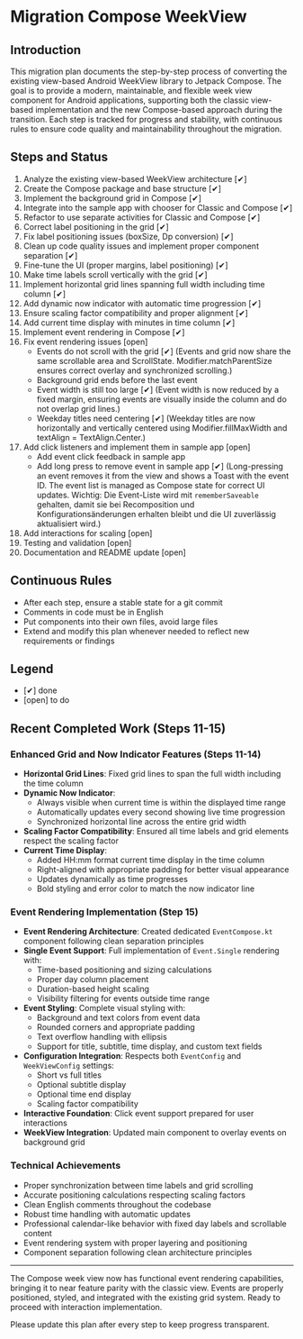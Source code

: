 # Migration Compose WeekView

## Introduction

This migration plan documents the step-by-step process of converting the existing view-based Android
WeekView library to Jetpack Compose. The goal is to provide a modern, maintainable, and flexible
week view component for Android applications, supporting both the classic view-based implementation
and the new Compose-based approach during the transition. Each step is tracked for progress and
stability, with continuous rules to ensure code quality and maintainability throughout the
migration.

## Steps and Status

1. Analyze the existing view-based WeekView architecture [✔]
2. Create the Compose package and base structure [✔]
3. Implement the background grid in Compose [✔]
4. Integrate into the sample app with chooser for Classic and Compose [✔]
5. Refactor to use separate activities for Classic and Compose [✔]
6. Correct label positioning in the grid [✔]
7. Fix label positioning issues (boxSize, Dp conversion) [✔]
8. Clean up code quality issues and implement proper component separation [✔]
9. Fine-tune the UI (proper margins, label positioning) [✔]
10. Make time labels scroll vertically with the grid [✔]
11. Implement horizontal grid lines spanning full width including time column [✔]
12. Add dynamic now indicator with automatic time progression [✔]
13. Ensure scaling factor compatibility and proper alignment [✔]
14. Add current time display with minutes in time column [✔]
15. Implement event rendering in Compose [✔]
16. Fix event rendering issues [open]
    - Events do not scroll with the grid [✔] (Events and grid now share the same scrollable area and ScrollState. Modifier.matchParentSize ensures correct overlay and synchronized scrolling.)
    - Background grid ends before the last event
    - Event width is still too large [✔] (Event width is now reduced by a fixed margin, ensuring events are visually inside the column and do not overlap grid lines.)
    - Weekday titles need centering [✔] (Weekday titles are now horizontally and vertically centered using Modifier.fillMaxWidth and textAlign = TextAlign.Center.)
17. Add click listeners and implement them in sample app [open]
    - Add event click feedback in sample app
    - Add long press to remove event in sample app [✔] (Long-pressing an event removes it from the view and shows a Toast with the event ID. The event list is managed as Compose state for correct UI updates. Wichtig: Die Event-Liste wird mit `rememberSaveable` gehalten, damit sie bei Recomposition und Konfigurationsänderungen erhalten bleibt und die UI zuverlässig aktualisiert wird.)
17. Add interactions for scaling [open]
18. Testing and validation [open]
19. Documentation and README update [open]

## Continuous Rules

- After each step, ensure a stable state for a git commit
- Comments in code must be in English
- Put components into their own files, avoid large files
- Extend and modify this plan whenever needed to reflect new requirements or findings

## Legend

- [✔] done
- [open] to do

## Recent Completed Work (Steps 11-15)

### Enhanced Grid and Now Indicator Features (Steps 11-14)

- **Horizontal Grid Lines**: Fixed grid lines to span the full width including the time column
- **Dynamic Now Indicator**: 
  - Always visible when current time is within the displayed time range
  - Automatically updates every second showing live time progression
  - Synchronized horizontal line across the entire grid width
- **Scaling Factor Compatibility**: Ensured all time labels and grid elements respect the scaling factor
- **Current Time Display**: 
  - Added HH:mm format current time display in the time column
  - Right-aligned with appropriate padding for better visual appearance
  - Updates dynamically as time progresses
  - Bold styling and error color to match the now indicator line

### Event Rendering Implementation (Step 15)

- **Event Rendering Architecture**: Created dedicated `EventCompose.kt` component following clean separation principles
- **Single Event Support**: Full implementation of `Event.Single` rendering with:
  - Time-based positioning and sizing calculations
  - Proper day column placement
  - Duration-based height scaling
  - Visibility filtering for events outside time range
- **Event Styling**: Complete visual styling with:
  - Background and text colors from event data
  - Rounded corners and appropriate padding
  - Text overflow handling with ellipsis
  - Support for title, subtitle, time display, and custom text fields
- **Configuration Integration**: Respects both `EventConfig` and `WeekViewConfig` settings:
  - Short vs full titles
  - Optional subtitle display
  - Optional time end display
  - Scaling factor compatibility
- **Interactive Foundation**: Click event support prepared for user interactions
- **WeekView Integration**: Updated main component to overlay events on background grid

### Technical Achievements

- Proper synchronization between time labels and grid scrolling
- Accurate positioning calculations respecting scaling factors
- Clean English comments throughout the codebase
- Robust time handling with automatic updates
- Professional calendar-like behavior with fixed day labels and scrollable content
- Event rendering system with proper layering and positioning
- Component separation following clean architecture principles

---

The Compose week view now has functional event rendering capabilities, bringing it to near feature parity with the classic view. Events are properly positioned, styled, and integrated with the existing grid system. Ready to proceed with interaction implementation.

Please update this plan after every step to keep progress transparent.
